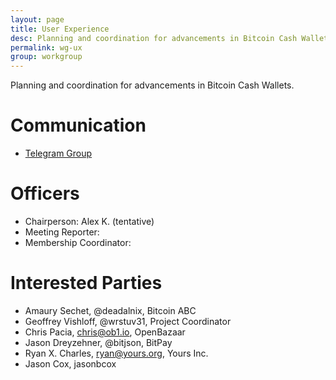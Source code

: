 ```yaml
---
layout: page
title: User Experience
desc: Planning and coordination for advancements in Bitcoin Cash Wallets.
permalink: wg-ux
group: workgroup
---
```


Planning and coordination for advancements in Bitcoin Cash Wallets.

# Communication

* [Telegram Group](https://t.me/joinchat/HCYr51JoLxqWxEgKLR5d5w)

# Officers

 * Chairperson: Alex K. (tentative)
 * Meeting Reporter:
 * Membership Coordinator:

# Interested Parties

- Amaury Sechet, @deadalnix, Bitcoin ABC
- Geoffrey Vishloff, @wrstuv31, Project Coordinator
- Chris Pacia, chris@ob1.io, OpenBazaar
- Jason Dreyzehner, @bitjson, BitPay
- Ryan X. Charles, ryan@yours.org, Yours Inc.
- Jason Cox, jasonbcox
